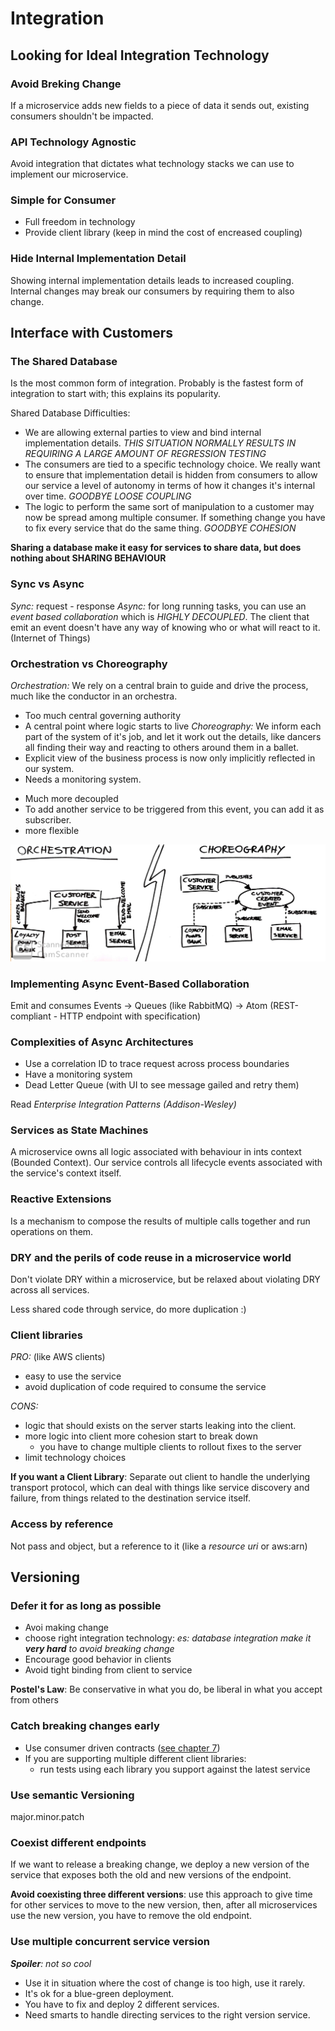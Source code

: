 # Integration

## Looking for Ideal Integration Technology

### Avoid Breking Change
If a microservice adds new fields to a piece of data it sends out, existing consumers shouldn't be impacted.

### API Technology Agnostic
Avoid integration that dictates what technology stacks we can use to implement our microservice.

### Simple for Consumer
- Full freedom in technology
- Provide client library (keep in mind the cost of encreased coupling)

### Hide Internal Implementation Detail
Showing internal implementation details leads to increased coupling.
Internal changes may break our consumers by requiring them to also change.

## Interface with Customers

### The Shared Database
Is the most common form of integration.
Probably is the fastest form of integration to start with; this explains its popularity.

Shared Database Difficulties:
- We are allowing external parties to view and bind internal implementation details. _THIS SITUATION NORMALLY RESULTS IN REQUIRING A LARGE AMOUNT OF REGRESSION TESTING_
- The consumers are tied to a specific technology choice. We really want to ensure that implementation detail is hidden from consumers to allow our service a level of autonomy in terms of how it changes it's internal over time. _GOODBYE LOOSE COUPLING_
- The logic to perform the same sort of manipulation to a customer may now be spread among multiple consumer. If something change you have to fix every service that do the same thing. _GOODBYE COHESION_

**Sharing a database make it easy for services to share data, but does nothing about SHARING BEHAVIOUR**

### Sync vs Async
_Sync:_ request - response
_Async:_ for long running tasks, you can use an _event based collaboration_ which is _HIGHLY DECOUPLED_. The client that emit an event doesn't have any way of knowing who or what will react to it. (Internet of Things)

### Orchestration vs Choreography

_Orchestration:_ We rely on a central brain to guide and drive the process, much like the conductor in an orchestra.
  - Too much central governing authority
  - A central point where logic starts to live
_Choreography:_ We inform each part of the system of it's job, and let it work out the details, like dancers all finding their way and reacting to others around them in a ballet.
  - Explicit view of the business process is now only implicitly reflected in our system.
  - Needs a monitoring system.
  + Much more decoupled
  + To add another service to be triggered from this event, you can add it as subscriber.
  + more flexible

<img src="./img/orchestration_choreography.jpg" width="700" />

### Implementing Async Event-Based Collaboration
Emit and consumes Events
  -> Queues (like RabbitMQ)
  -> Atom (REST-compliant - HTTP endpoint with specification)

### Complexities of Async Architectures
  - Use a correlation ID to trace request across process boundaries
  - Have a monitoring system
  - Dead Letter Queue (with UI to see message gailed and retry them)

Read _Enterprise Integration Patterns (Addison-Wesley)_

### Services as State Machines
A microservice owns all logic associated with behaviour in ints context (Bounded Context). Our service controls all lifecycle events associated with the service's context itself.

### Reactive Extensions
Is a mechanism to compose the results of multiple calls together and run operations on them.

### DRY and the perils of code reuse in a microservice world
Don't violate DRY within a microservice, but be relaxed about violating DRY across all services.

Less shared code through service, do more duplication :)

### Client libraries
_PRO:_ (like AWS clients)
  - easy to use the service
  - avoid duplication of code required to consume the service

_CONS:_
  - logic that should exists on the server starts leaking into the client.
  - more logic into client more cohesion start to break down
      - you have to change multiple clients to rollout fixes to the server
  - limit technology choices

**If you want a Client Library**: Separate out client to handle the underlying transport protocol, which can deal with things like service discovery and failure, from things related to the destination service itself.

### Access by reference
Not pass and object, but a reference to it (like a _resource uri_ or aws:arn)

## Versioning

### Defer it for as long as possible
- Avoi making change
- choose right integration technology: _es: database integration make it **very hard** to avoid breaking change_
- Encourage good behavior in clients
- Avoid tight binding from client to service

**Postel's Law**: Be conservative in what you do, be liberal in what you accept from others

### Catch breaking changes early
- Use consumer driven contracts ([see chapter 7](./7_Testing.md))
- If you are supporting multiple different client libraries:
    - run tests using each library you support against the latest service

### Use semantic Versioning
major.minor.patch

### Coexist different endpoints
If we want to release a breaking change, we deploy a new version of the service that exposes both the old and new versions of the endpoint.

**Avoid coexisting three different versions**: use this approach to give time for other services to move to the new version, then, after all microservices use the new version, you have to remove the old endpoint.

### Use multiple concurrent service version
_**Spoiler**: not so cool_

- Use it in situation where the cost of change is too high, use it rarely.
- It's ok for a blue-green deployment.
- You have to fix and deploy 2 different services.
- Need smarts to handle directing services to the right version service.





